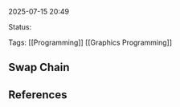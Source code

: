2025-07-15 20:49

Status: 

Tags: [[Programming]] [[Graphics Programming]]

## Swap Chain



## References
